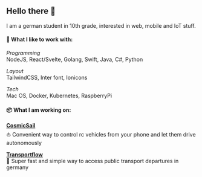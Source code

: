 ## Hello there 👋

I am a german student in 10th grade, interested in web, mobile and IoT stuff.

#### 💙 What I like to work with:
*Programming*<br>
NodeJS, React/Svelte, Golang, Swift, Java, C#, Python

*Layout*<br>
TailwindCSS, Inter font, Ionicons

*Tech*<br>
Mac OS, Docker, Kubernetes, RaspberryPi

#### 📦 What I am working on:

**[CosmicSail](https://github.com/Adwirawien/CosmicSail)**<br>
⛵️ Convenient way to control rc vehicles from your phone and let them drive autonomously 

**[Transportflow](https://github.com/Transportflow/Transportflow-Web)**<br>
🦜 Super fast and simple way to access public transport departures in germany 
